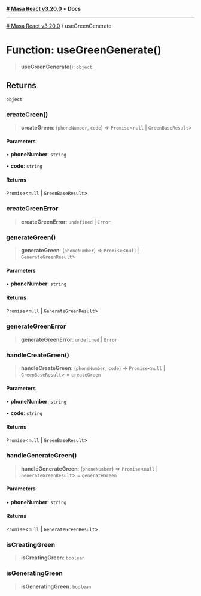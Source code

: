 [**# Masa React v3.20.0**](../README.md) • **Docs**

***

[# Masa React v3.20.0](../globals.md) / useGreenGenerate

# Function: useGreenGenerate()

> **useGreenGenerate**(): `object`

## Returns

`object`

### createGreen()

> **createGreen**: (`phoneNumber`, `code`) => `Promise`\<`null` \| `GreenBaseResult`\>

#### Parameters

• **phoneNumber**: `string`

• **code**: `string`

#### Returns

`Promise`\<`null` \| `GreenBaseResult`\>

### createGreenError

> **createGreenError**: `undefined` \| `Error`

### generateGreen()

> **generateGreen**: (`phoneNumber`) => `Promise`\<`null` \| `GenerateGreenResult`\>

#### Parameters

• **phoneNumber**: `string`

#### Returns

`Promise`\<`null` \| `GenerateGreenResult`\>

### generateGreenError

> **generateGreenError**: `undefined` \| `Error`

### handleCreateGreen()

> **handleCreateGreen**: (`phoneNumber`, `code`) => `Promise`\<`null` \| `GreenBaseResult`\> = `createGreen`

#### Parameters

• **phoneNumber**: `string`

• **code**: `string`

#### Returns

`Promise`\<`null` \| `GreenBaseResult`\>

### handleGenerateGreen()

> **handleGenerateGreen**: (`phoneNumber`) => `Promise`\<`null` \| `GenerateGreenResult`\> = `generateGreen`

#### Parameters

• **phoneNumber**: `string`

#### Returns

`Promise`\<`null` \| `GenerateGreenResult`\>

### isCreatingGreen

> **isCreatingGreen**: `boolean`

### isGeneratingGreen

> **isGeneratingGreen**: `boolean`

